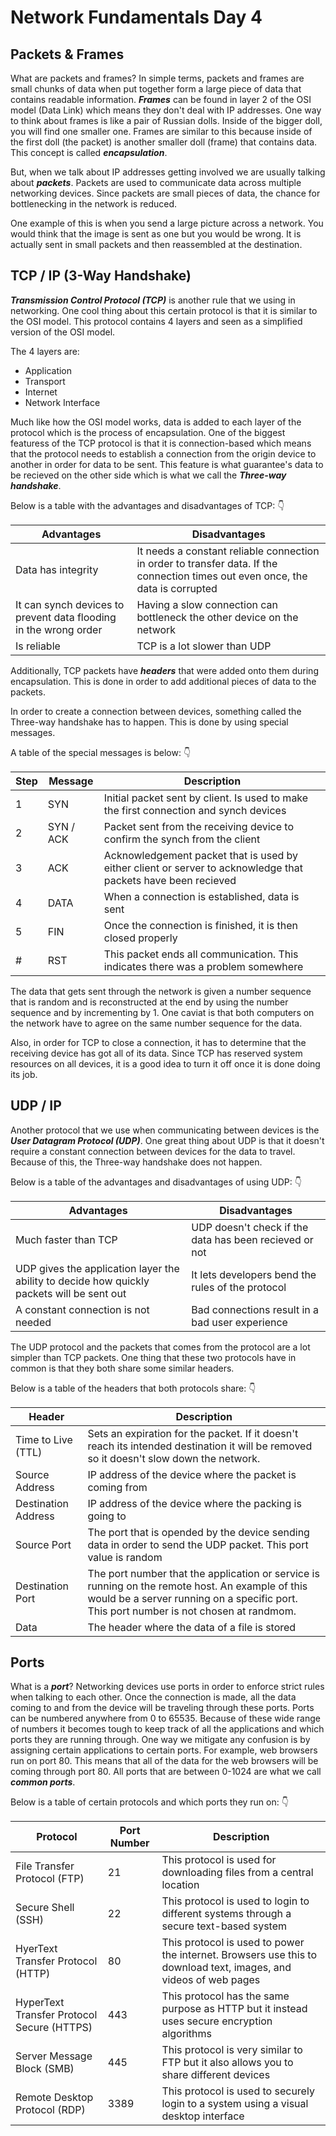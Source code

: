 # Network Fundamentals Day 4

## Packets & Frames

What are packets and frames? In simple terms, packets and frames are small chunks of data when put together form a large piece of data that contains readable information. ***Frames*** can be found in layer 2 of the OSI model (Data Link) which means they don't deal with IP addresses. One way to think about frames is like a pair of Russian dolls. Inside of the bigger doll, you will find one smaller one. Frames are similar to this because inside of the first doll (the packet) is another smaller doll (frame) that contains data. This concept is called ***encapsulation***. 

But, when we talk about IP addresses getting involved we are usually talking about ***packets***. Packets are used to communicate data across multiple networking devices. Since packets are small pieces of data, the chance for bottlenecking in the network is reduced. 

One example of this is when you send a large picture across a network. You would think that the image is sent as one but you would be wrong. It is actually sent in small packets and then reassembled at the destination. 

## TCP / IP (3-Way Handshake)

***Transmission Control Protocol (TCP)*** is another rule that we using in networking. One cool thing about this certain protocol is that it is similar to the OSI model. This protocol contains 4 layers and seen as a simplified version of the OSI model.

The 4 layers are: 

* Application
* Transport
* Internet
* Network Interface

Much like how the OSI model works, data is added to each layer of the protocol which is the process of encapsulation. One of the biggest featuress of the TCP protocol is that it is connection-based which means that the protocol needs to establish a connection from the origin device to another in order for data to be sent. This feature is what guarantee's data to be recieved on the other side which is what we call the ***Three-way handshake***.

Below is a table with the advantages and disadvantages of TCP: :point_down:


| Advantages | Disadvantages |
| ---------- | ------------- |
| Data has integrity | It needs a constant reliable connection in order to transfer data. If the connection times out even once, the data is corrupted |
| It can synch devices to prevent data flooding in the wrong order| Having a slow connection can bottleneck the other device on the network |
| Is reliable | TCP is a lot slower than UDP |

Additionally, TCP packets have ***headers*** that were added onto them during encapsulation. This is done in order to add additional pieces of data to the packets.

In order to create a connection between devices, something called the Three-way handshake has to happen. This is done by using special messages.

A table of the special messages is below: :point_down:

| Step | Message | Description |
| ---- | ------- | ----------- |
| 1    | SYN     | Initial packet sent by client. Is used to make the first connection and synch devices |
| 2    | SYN / ACK | Packet sent from the receiving device to confirm the synch from the client |
| 3    | ACK     | Acknowledgement packet that is used by either client or server to acknowledge that packets have been recieved |
| 4    | DATA    | When a connection is established, data is sent |
| 5    | FIN     | Once the connection is finished, it is then closed properly |
| #    | RST     | This packet ends all communication. This indicates there was a problem somewhere |

The data that gets sent through the network is given a number sequence that is random and is reconstructed at the end by using the number sequence and by incrementing by 1. One caviat is that both computers on the network have to agree on the same number sequence for the data. 

Also, in order for TCP to close a connection, it has to determine that the receiving device has got all of its data. Since TCP has reserved system resources on all devices, it is a good idea to turn it off once it is done doing its job. 

## UDP / IP

Another protocol that we use when communicating between devices is the ***User Datagram Protocol (UDP)***. One great thing about UDP is that it doesn't require a constant connection between devices for the data to travel. Because of this, the Three-way handshake does not happen. 

Below is a table of the advantages and disadvantages of using UDP: :point_down:

| Advantages | Disadvantages |
| ---------- | ------------- |
| Much faster than TCP | UDP doesn't check if the data has been recieved or not |
| UDP gives the application layer the ability to decide how quickly packets will be sent out | It lets developers bend the rules of the protocol |
| A constant connection is not needed | Bad connections result in a bad user experience |

The UDP protocol and the packets that comes from the protocol are a lot simpler than TCP packets. One thing that these two protocols have in common is that they both share some similar headers. 

Below is a table of the headers that both protocols share: :point_down:

| Header | Description |
| ------ | ----------- |
| Time to Live (TTL) | Sets an expiration for the packet. If it doesn't reach its intended destination it will be removed so it doesn't slow down the network. |
| Source Address | IP address of the device where the packet is coming from |
| Destination Address | IP address of the device where the packing is going to |
| Source Port | The port that is opended by the device sending data in order to send the UDP packet. This port value is random |
| Destination Port | The port number that the application or service is running on the remote host. An example of this would be a server running on a specific port. This port number is not chosen at randmom. |
| Data | The header where the data of a file is stored |

## Ports

What is a ***port***? Networking devices use ports in order to enforce strict rules when talking to each other. Once the connection is made, all the data coming to and from the device will be traveling through these ports. Ports can be numbered anywhere from 0 to 65535. Because of these wide range of numbers it becomes tough to keep track of all the applications and which ports they are running through. One way we mitigate any confusion is by assigning certain applications to certain ports. For example, web browsers run on port 80. This means that all of the data for the web browsers will be coming through port 80. All ports that are between 0-1024 are what we call ***common ports***.

Below is a table of certain protocols and which ports they run on: :point_down:

| Protocol | Port Number | Description |
| -------- | ----------- | ----------- |
| File Transfer Protocol (FTP) | 21 | This protocol is used for downloading files from a central location |
| Secure Shell (SSH) | 22 | This protocol is used to login to different systems through a secure text-based system |
| HyerText Transfer Protocol (HTTP) | 80 | This protocol is used to power the internet. Browsers use this to download text, images, and videos of web pages |
| HyperText Transfer Protocol Secure (HTTPS) | 443 | This protocol has the same purpose as HTTP but it instead uses secure encryption algorithms |
|Server Message Block (SMB) | 445 | This protocol is very similar to FTP but it also allows you to share different devices |
| Remote Desktop Protocol (RDP) | 3389 | This protocol is used to securely login to a system using a visual desktop interface |

